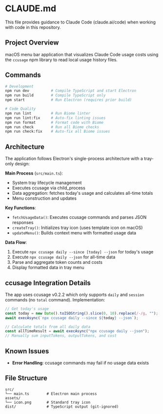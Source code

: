 # CLAUDE.md

This file provides guidance to Claude Code (claude.ai/code) when working with code in this repository.

## Project Overview

macOS menu bar application that visualizes Claude Code usage costs using the `ccusage` npm library to read local usage history files.

## Commands

```bash
# Development
npm run dev          # Compile TypeScript and start Electron
npm run build        # Compile TypeScript only
npm start            # Run Electron (requires prior build)

# Code Quality
npm run lint         # Run Biome linter
npm run lint:fix     # Auto-fix linting issues
npm run format       # Format code with Biome
npm run check        # Run all Biome checks
npm run check:fix    # Auto-fix all Biome issues
```

## Architecture

The application follows Electron's single-process architecture with a tray-only design:

**Main Process** (`src/main.ts`):
- System tray lifecycle management
- Executes ccusage via child_process
- Data aggregation: fetches today's usage and calculates all-time totals
- Menu construction and updates

**Key Functions**:
- `fetchUsageData()`: Executes ccusage commands and parses JSON responses
- `createTray()`: Initializes tray icon (uses template icon on macOS)
- `updateMenu()`: Builds context menu with formatted usage data

**Data Flow**:
1. Execute `npx ccusage daily --since [today] --json` for today's usage
2. Execute `npx ccusage daily --json` for all-time data
3. Parse and aggregate token counts and costs
4. Display formatted data in tray menu

## ccusage Integration Details

The app uses ccusage v0.2.2 which only supports `daily` and `session` commands (no `total` command). Implementation:

```typescript
// Get today's usage
const today = new Date().toISOString().slice(0, 10).replace(/-/g, "");
await execAsync(`npx ccusage daily --since ${today} --json`);

// Calculate totals from all daily data
const allTimeResult = await execAsync("npx ccusage daily --json");
// Manually sum inputTokens, outputTokens, and cost
```

## Known Issues

- **Error Handling**: ccusage commands may fail if no usage data exists

## File Structure

```
src/
└── main.ts        # Electron main process
assets/
└── icon.png       # Standard tray icon
dist/              # TypeScript output (git-ignored)
```
